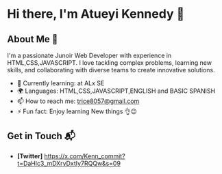 # Hi there, I'm Atueyi Kennedy 👋



## About Me 🚀

I'm a passionate Junoir Web Developer  with experience in HTML,CSS,JAVASCRIPT. I love tackling complex problems, learning new skills, and collaborating with diverse teams to create innovative solutions.

- 🌱 Currently learning: at ALx SE
- 🌍 Languages: HTML,CSS,JAVASCRIPT,ENGLISH and BASIC SPANISH
- 📫 How to reach me: trice8057@gmail.com
- ⚡ Fun fact: Enjoy learning New things 👌😉

## Get in Touch 📬

- **[Twitter]** https://x.com/Kenn_commit?t=DaHlc3_mDXryDxtIy7RQQw&s=09


